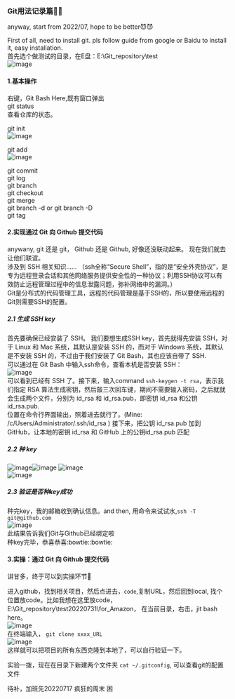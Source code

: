 ### Git用法记录篇:pig::pig:

anyway, start from 2022/07, hope to be better:smiling_imp::smiling_imp:

First of all, need to install git. pls follow guide from google or Baidu to install it, easy installation.  
首先选个做测试的目录，在E盘：E:\Git_repository\test  
![image](https://user-images.githubusercontent.com/32427537/179387818-ed8555a8-c8d6-4bc5-af48-1a667f29a7e8.png)

#### 1.基本操作  
右键，Git Bash Here,既有窗口弹出  
git status  
查看仓库的状态。  

git init  
![image](https://user-images.githubusercontent.com/32427537/179390780-641f4601-a15c-41c2-8dc9-d79e0ccf46da.png)

git add  
![image](https://user-images.githubusercontent.com/32427537/179390694-ea9ad78f-2345-452a-8fcc-8afef12b10e8.png)  

git commit  
git log  
git branch  
git checkout  
git merge  
git branch -d or git branch -D  
git tag  

#### 2.实现通过 Git 向 Github 提交代码 
anywany, git 还是 git， Github 还是 Github, 好像还没联动起来。 现在我们就去让他们联谊。  
涉及到 SSH 相关知识……
（ssh全称“Secure Shell”，指的是“安全外壳协议”，是专为远程登录会话和其他网络服务提供安全性的一种协议；利用SSH协议可以有效防止远程管理过程中的信息泄露问题，弥补网络中的漏洞。）  
Git是分布式的代码管理工具，远程的代码管理是基于SSH的，所以要使用远程的Git则需要SSH的配置。  
##### 2.1 生成 SSH key
首先要确保已经安装了 SSH。
我们要想生成SSH key，首先就得先安装 SSH，对于 Linux 和 Mac 系统，其默认是安装 SSH 的，而对于 Windows 系统，其默认是不安装 SSH 的，不过由于我们安装了 Git Bash，其也应该自带了 SSH.  
可以通过在 Git Bash 中输入ssh命令，查看本机是否安装 SSH：  
![image](https://user-images.githubusercontent.com/32427537/179390020-1851a05a-fee5-479c-ae21-527acd97532b.png)  
可以看到已经有 SSH 了。接下来，输入command `ssh-keygen -t rsa`，表示我们指定 RSA 算法生成密钥，然后敲三次回车键，期间不需要输入密码，之后就就会生成两个文件，分别为 id_rsa 和 id_rsa.pub，即密钥 id_rsa 和公钥 id_rsa.pub.   
位置在命令行界面输出，照着进去就行了。(Mine: /c/Users/Administrator/.ssh/id_rsa )
接下来，把公钥 id_rsa.pub 加到 GitHub，让本地的密钥 id_rsa 和 GitHub 上的公钥id_rsa.pub 匹配

##### 2.2 种 key
![image](https://user-images.githubusercontent.com/32427537/179391688-0c6110f2-9682-4e86-b4b8-4760f483b78e.png)![image](https://user-images.githubusercontent.com/32427537/179391763-3f358349-c17a-429e-b8c6-ebd0c0f82803.png)
![image](https://user-images.githubusercontent.com/32427537/179391919-cdbc943e-2a9b-4941-9054-7e03e56bd222.png)  
![image](https://user-images.githubusercontent.com/32427537/179391851-ddf5bd32-d6a8-4aeb-bc81-5afdb1ecc32a.png)
 
##### 2.3 验证是否种key成功
种完key，我的邮箱收到确认信息。and then, 用命令来试试水,`ssh -T git@github.com`    
![image](https://user-images.githubusercontent.com/32427537/179392141-a2598029-d125-4e83-bcbd-a77d610f63de.png)  
此结果告诉我们Git与Github已经绑定啦  
种key完毕，恭喜恭喜:bowtie::bowtie:  

#### 3.实操：通过 Git 向 Github 提交代码
讲甘多，终于可以到实操环节:punch:  

进入github，找到相关项目，然后点进去，`code`,复制URL，然后回到local, 找个位置放code。比如我想在这里放code，E:\Git_repository\test20220731\for_Amazon， 在当前目录，右击，jit bash here。  
![image](https://user-images.githubusercontent.com/32427537/182013268-a8eefeda-a0ac-4f2a-9cff-0fbfb1a0a1a1.png)  
在终端输入， `git clone xxxx_URL`  
![image](https://user-images.githubusercontent.com/32427537/182013373-3e82bf62-bdfd-4c0e-93b9-5459f5d6883b.png)  
这样就可以把项目的所有东西克隆到本地了，可以自行验证一下。    

实验一拨，现在在目录下新建两个文件夹
`cat ~/.gitconfig`, 可以查看git的配置文件  





待补，加班先20220717
疯狂的周末 困





